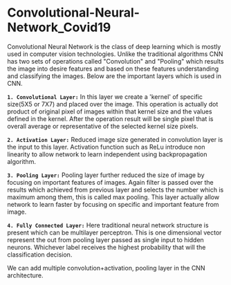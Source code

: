# Convolutional-Neural-Network_Covid19

Convolutional Neural Network is the class of deep learning which is mostly used in computer vision technologies. Unlike the traditional algorithms CNN has two sets of operations called "Convolution" and "Pooling" which results the image into desire features and based on these features understanding and classifying the images. Below are the important layers which is used in CNN.

<code>__1. Convolutional Layer:__</code> In this layer we create a 'kernel' of specific size(5X5 or 7X7) and placed over the image. This operation is actually dot product of original pixel of images within that kernel size and the values defined in the kernel. After the operation result will be single pixel that is overall average or representative of the selected kernel size pixels.


<code>__2. Activation Layer:__</code> Reduced image size generated in convolution layer is the input to this layer. Activation function such as ReLu introduce non linearity to allow network to learn independent using backpropagation algorithm.


<code>__3. Pooling Layer:__</code> Pooling layer further reduced the size of image by focusing on important features of images. Again filter is passed over the results which achieved from previous layer and selects the number which is maximum among them, this is called max pooling. This layer actually allow network to learn faster by focusing on specific and important feature from image.

<code>__4. Fully Connected Layer:__</code> Here traditional neural network structure is present which can be multilayer perceptron. This is one dimensional vector represent the out from pooling layer passed as single input to hidden neurons. Whichever label receives the highest probability that will the classification decision.

We can add multiple convolution+activation, pooling layer in the CNN architecture.
